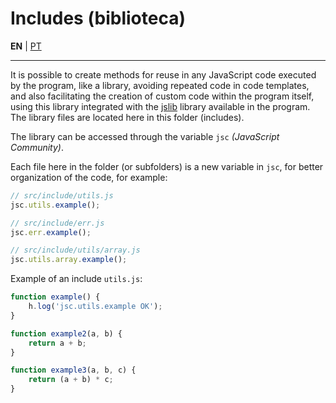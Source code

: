 # Includes (biblioteca)

**EN** | [PT](README.md)

---


It is possible to create methods for reuse in any JavaScript code executed by the program, like a library, avoiding repeated code in code templates, and also facilitating the creation of custom code within the program itself, using this library integrated with the [jslib](https://github.com/holyrics/jslib/tree/main/README-en.md) library available in the program.<br>
The library files are located here in this folder (includes).

The library can be accessed through the variable `jsc` _(JavaScript Community)_.<br>

Each file here in the folder (or subfolders) is a new variable in `jsc`, for better organization of the code, for example:<br>
```javascript
// src/include/utils.js
jsc.utils.example();

// src/include/err.js
jsc.err.example();

// src/include/utils/array.js
jsc.utils.array.example();
```

Example of an include `utils.js`:
```javascript
function example() {
    h.log('jsc.utils.example OK');
}

function example2(a, b) {
    return a + b;
}

function example3(a, b, c) {
    return (a + b) * c;
}

```